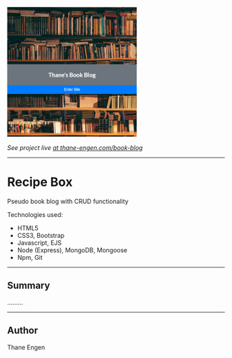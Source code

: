 <img src="./book-blog.png" width="300" height="300"/>

<i>See project live <a href="http://thane-engen.com/book-blog">at thane-engen.com/book-blog</a></i>

***

# Recipe Box

Pseudo book blog with CRUD functionality

Technologies used:

* HTML5
* CSS3, Bootstrap
* Javascript, EJS
* Node (Express), MongoDB, Mongoose
* Npm, Git

***

## Summary

.........

***

## Author

Thane Engen